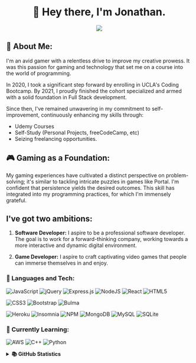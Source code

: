 <h1 align="center"> 👋 Hey there, I'm Jonathan. </h1>
<p align="center">
  <img src="https://readme-typing-svg.demolab.com?font=Fira+Code&duration=3500&pause=1000&color=F742C3&center=true&vCenter=true&width=435&lines=Freelance+Software+Developer;Avid+Gamer;Always+Learning+New+Code!">
 </p>

## 💭 About Me:
I'm an avid gamer with a relentless drive to improve my creative prowess. It was this passion for gaming and technology that set me on a course into the world of programming. 

In 2020, I took a significant step forward by enrolling in UCLA's Coding Bootcamp. By 2021, I proudly finished the cohort specialized and armed with a solid foundation in Full Stack development. 

Since then, I've remained unwavering in my commitment to self-improvement, continuously enhancing my skills through:
- Udemy Courses
- Self-Study (Personal Projects, freeCodeCamp, etc)
- Seizing freelancing opportunities.

## 🎮 Gaming as a Foundation:
My gaming experiences have cultivated a distinct perspective on problem-solving; it's similar to tackling intricate puzzles in games like Portal. I'm confident that persistence yields the desired outcomes. This skill has integrated into my programming practices, for which I'm immensely grateful.

## I've got two ambitions:

1. **Software Developer:** I aspire to be a professional software developer. The goal is to work for a forward-thinking company, working towards a more interactive and dynamic digital environment.

2. **Game Developer:** I aspire to craft captivating video games that people can immerse themselves in and enjoy.

### 🧰 Languages and Tech:

![JavaScript](https://img.shields.io/badge/javascript-%23323330.svg?style=for-the-badge&logo=javascript&logoColor=%23F7DF1E)
![jQuery](https://img.shields.io/badge/jquery-%230769AD.svg?style=for-the-badge&logo=jquery&logoColor=white)
![Express.js](https://img.shields.io/badge/express.js-%23404d59.svg?style=for-the-badge&logo=express&logoColor=%2361DAFB)
![NodeJS](https://img.shields.io/badge/node.js-6DA55F?style=for-the-badge&logo=node.js&logoColor=white)
![React](https://img.shields.io/badge/react-%2320232a.svg?style=for-the-badge&logo=react&logoColor=%2361DAFB)
![HTML5](https://img.shields.io/badge/html5-%23E34F26.svg?style=for-the-badge&logo=html5&logoColor=white)

![CSS3](https://img.shields.io/badge/css3-%231572B6.svg?style=for-the-badge&logo=css3&logoColor=white)
![Bootstrap](https://img.shields.io/badge/bootstrap-%23563D7C.svg?style=for-the-badge&logo=bootstrap&logoColor=white)
![Bulma](https://img.shields.io/badge/bulma-00D0B1?style=for-the-badge&logo=bulma&logoColor=white)

![Heroku](https://img.shields.io/badge/heroku-%23430098.svg?style=for-the-badge&logo=heroku&logoColor=white)
![Insomnia](https://img.shields.io/badge/Insomnia-black?style=for-the-badge&logo=insomnia&logoColor=5849BE)
![NPM](https://img.shields.io/badge/NPM-%23000000.svg?style=for-the-badge&logo=npm&logoColor=white)
![MongoDB](https://img.shields.io/badge/MongoDB-%234ea94b.svg?style=for-the-badge&logo=mongodb&logoColor=white)
![MySQL](https://img.shields.io/badge/mysql-%2300f.svg?style=for-the-badge&logo=mysql&logoColor=white)
![SQLite](https://img.shields.io/badge/sqlite-%2307405e.svg?style=for-the-badge&logo=sqlite&logoColor=white)

### 📝 Currently Learning:
![AWS](https://img.shields.io/badge/AWS-%23FF9900.svg?style=for-the-badge&logo=amazon-aws&logoColor=white)
![C++](https://img.shields.io/badge/c++-%2300599C.svg?style=for-the-badge&logo=c%2B%2B&logoColor=white)
![Python](https://img.shields.io/badge/python-3670A0?style=for-the-badge&logo=python&logoColor=ffdd54)

<details>
  <summary><b>📚 GitHub Statistics</b></summary>
  <p align="center">
    <a href="https://github.com/jwilferd10"><img alt="jwilferd10's Streak Stat" src="https://github-readme-streak-stats.herokuapp.com?user=jwilferd10&theme=radical"/></a>
    <a href="https://github.com/jwilferd10"><img alt="jwilferd10's GitHub Stats" src="https://github-readme-stats.vercel.app/api?username=jwilferd10&show_icons=true&theme=radical" width=46%"/></a>
    <a href="https://github.com/jwilferd10"><img alt="jwilferd10's most used language" src="https://github-readme-stats.vercel.app/api/top-langs/?username=jwilferd10&layout=compact&langs_count=8&theme=radical" width=45%/></a>
</details>
